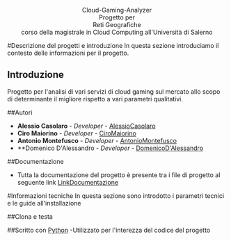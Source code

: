 <p align ="center">
  Cloud-Gaming-Analyzer
  <br>
  Progetto per
  <br>
  Reti Geografiche
  <br>
  corso della magistrale in Cloud Computing all'Università di Salerno
</p>

#Descrizione del progetti e introduzione
In questa sezione introduciamo il contesto delle informazioni per il progetto.

## Introduzione
Progetto per l'analisi di vari servizi di cloud gaming sul mercato allo scopo di determinante il migliore rispetto a vari parametri qualitativi.

##Autori
* **Alessio Casolaro**      - *Developer*         - [AlessioCasolaro](https://github.com/AlessioCasolaro)
* **Ciro Maiorino**         - *Developer*         - [CiroMaiorino](https://github.com/CiroMaiorino)
* **Antonio Montefusco**    - *Developer*         - [AntonioMontefusco](https://github.com/AntonioRenatoMontefusco)
* **Domenico D'Alessandro   - *Developer*         - [DomenicoD'Alessandro]()

##Documentazione
* Tutta la documentazione del progetto è presente tra i file di progetto al seguente link
[LinkDocumentazione](https://github.com/CiroMaiorino/Cloud-Gaming-Analyzer/blob/main/Progetto%20Reti%20Geografiche.pdf)

#Informazioni tecniche
In questa sezione sono introdotto i parametri tecnici e le guide all'installazione

##Clona e testa

##Scritto con
[Python](https://www.python.org) -Utilizzato per l'interezza del codice del progetto
